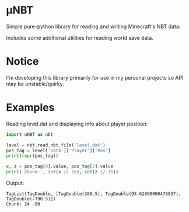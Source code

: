 # μNBT

Simple pure-python library for reading and writing Minecraft's NBT data.

Includes some additional utilities for reading world save data.


# Notice

I'm developing this library primarily for use in my personal projects so API may be unstable/quirky.


# Examples

Reading level.dat and displaying info about player position:

```python
import uNBT as nbt

level = nbt.read_nbt_file('level.dat')
pos_tag = level['Data']['Player']['Pos']
print(repr(pos_tag))

x, z = pos_tag[0].value, pos_tag[2].value
print('Chunk:', int(x // 16), int(z // 16))
```

Output:
```
TagList(TagDouble, [TagDouble(388.5), TagDouble(93.62000000476837), TagDouble(-790.5)])
Chunk: 24 -50
```
